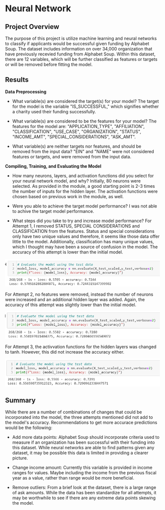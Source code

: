 # Neural Network

## Project Overview

The purpose of this project is utilize machine learning and neural networks to classify if applicants would be successful given funding by Alphabet Soup. The dataset includes information on over 34,000 organization that have previously recevied funding from Alphabet Soup. Within this dataset, there are 12 variables, which will be further classified as features or targets or will be removed before fitting the model.    

## Results

**Data Preprocessing**

- What variable(s) are considered the target(s) for your model?
The target for the model is the variable "IS_SUCCESSFUL," which signifies whether a charity used their funding successfully. 

- What variable(s) are considered to be the features for your model?
The features for the model are: "APPLICATION_TYPE", "AFFILIATION", "CLASSIFICATION", "USE_CASE", "ORGANIZATION", "STATUS", "INCOME_AMT", "SPECIAL_CONSIDERATIONS", "ASK_AMT".

- What variable(s) are neither targets nor features, and should be removed from the input data?
"EIN" and "NAME" were not considered features or targets, and were removed from the input data. 


**Compiling, Training, and Evaluating the Model**

- How many neurons, layers, and activation functions did you select for your neural network model, and why?
Initially, 80 neurons were selected. As provided in the module, a good starting point is 2-3 times the number of inputs for the hidden layer. The activation functions were chosen based on previous work in the module, as well. 

- Were you able to achieve the target model performance?
I was not able to achive the target model performance.

- What steps did you take to try and increase model performance?
For Attempt 1, I removed STATUS, SPECIAL CONSIDERATIONS and CLASSIFICATION from the features. Status and special considerations only have two unique values and therefore, it seems like those data offer little to the model. Additionally, classification has many unique values, which I thought may have been a source of confusion in the model. The accuracy of this attempt is lower than the initial model. 

![attempt1](/images/attempt1.png)

For Attempt 2, no features were removed, instead the number of neurons were increased and an additional hidden layer was added. Again, the accuracy of this attempt was slightly lower than the initial model.  

![attempt2](/images/attempt2.png)

For Attempt 3, the activvation functions for the hidden layers was changed to tanh. However, this did not increase the accuracy either. 

![attempt3](/images/attempt3.png)


## Summary

While there are a number of combinations of changes that could be incorporated into the model, the three attempts mentioned did not add to the model's accuracy. Recommendations to get more accurace predictions would be the following: 

- Add more data points: Alphabet Soup should incorporate criteria used to measure if an organization has been successful with their funding into this dataset. While neural networks are able to find patterns given any dataset, it may be possible this data is limited in providing a clearer picture. 

- Change income amount: Currently this variable is provided in income ranges for values. Maybe including the income from the previous fiscal year as a value, rather than range would be more beneficial. 

- Remove outliers: From a brief look at the dataset, there is a large range of ask amounts. While the data has been standardize for all attempts, it may be worthwhile to see if there are any extreme data points skewing the model. 
